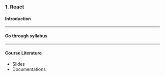 ### 1. React
#### Introduction


---

#### Go through syllabus


---

#### Course Literature

* Slides
* Documentations